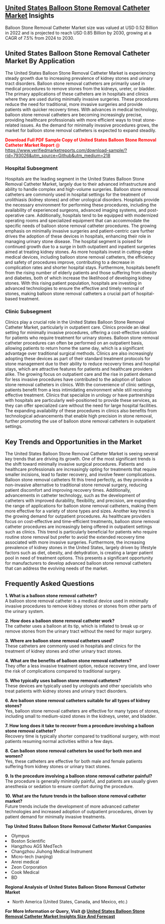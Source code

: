 <h2><a href="https://www.verifiedmarketreports.com/download-sample/?rid=793026&amp;utm_source=Github&amp;utm_medium=218" target="_blank">United States Balloon Stone Removal Catheter Market</a> Insights</h2><p>Balloon Stone Removal Catheter Market size was valued at USD 0.52 Billion in 2022 and is projected to reach USD 0.85 Billion by 2030, growing at a CAGR of 7.5% from 2024 to 2030.</p><p><h2>United States Balloon Stone Removal Catheter Market By Application</h2> <p>The United States Balloon Stone Removal Catheter Market is experiencing steady growth due to increasing prevalence of kidney stones and urinary tract disorders. Balloon stone removal catheters are primarily used in medical procedures to remove stones from the kidneys, ureter, or bladder. The primary applications of these catheters are in hospitals and clinics where they are used during minimally invasive surgeries. These procedures reduce the need for traditional, more invasive surgeries and provide patients with quicker recovery times. With advances in medical technology, balloon stone removal catheters are becoming increasingly precise, providing healthcare professionals with more efficient ways to treat stone-related issues. As the demand for minimally invasive procedures grows, the market for balloon stone removal catheters is expected to expand steadily. <p><span class=""><span style="color: #ff0000;"><strong>Download Full PDF Sample Copy of United States Balloon Stone Removal Catheter Market Report</strong> @ </span><a href="https://www.verifiedmarketreports.com/download-sample/?rid=793026&amp;utm_source=Github&amp;utm_medium=218" target="_blank">https://www.verifiedmarketreports.com/download-sample/?rid=793026&amp;utm_source=Github&amp;utm_medium=218</a></span></p></p> <h3>Hospital Subsegment</h3> <p>Hospitals are the leading segment in the United States Balloon Stone Removal Catheter Market, largely due to their advanced infrastructure and ability to handle complex and high-volume surgeries. Balloon stone removal catheters are commonly used in hospital settings for the treatment of urolithiasis (kidney stones) and other urological disorders. Hospitals provide the necessary environment for performing these procedures, including the availability of experienced surgeons, advanced imaging systems, and post-operative care. Additionally, hospitals tend to be equipped with modernized operating rooms and specialized equipment that can accommodate the specific needs of balloon stone removal catheter procedures. The growing emphasis on minimally invasive surgeries and patient-centric care further drives the adoption of these devices in hospitals, enhancing their role in managing urinary stone disease. The hospital segment is poised for continued growth due to a surge in both outpatient and inpatient surgeries aimed at treating kidney stones. As more hospitals invest in cutting-edge medical devices, including balloon stone removal catheters, the efficiency and safety of procedures improve, contributing to a decrease in complication rates and shorter hospital stays. Furthermore, hospitals benefit from the rising number of elderly patients and those suffering from obesity and diabetes, both of which increase the likelihood of developing kidney stones. With this rising patient population, hospitals are investing in advanced technologies to ensure the effective and timely removal of stones, making balloon stone removal catheters a crucial part of hospital-based treatment. <h3>Clinic Subsegment</h3> <p>Clinics play a crucial role in the United States Balloon Stone Removal Catheter Market, particularly in outpatient care. Clinics provide an ideal setting for minimally invasive procedures, offering a cost-effective solution for patients who require treatment for urinary stones. Balloon stone removal catheter procedures can often be performed on an outpatient basis, allowing patients to return home the same day, which is a significant advantage over traditional surgical methods. Clinics are also increasingly adopting these devices as part of their standard treatment protocols for stone management due to their ability to reduce recovery times and hospital stays, which are attractive features for patients and healthcare providers alike. The growing focus on outpatient care and the rise in patient demand for less invasive procedures have contributed to the adoption of balloon stone removal catheters in clinics. With the convenience of clinic settings, patients benefit from a less intimidating environment while still receiving effective treatment. Clinics that specialize in urology or have partnerships with hospitals are particularly well-positioned to provide these services, as they can offer specialized care without the need for large hospital facilities. The expanding availability of these procedures in clinics also benefits from technological advancements that enable high precision in stone removal, further promoting the use of balloon stone removal catheters in outpatient settings. <h2>Key Trends and Opportunities in the Market</h2> <p>The United States Balloon Stone Removal Catheter Market is seeing several key trends that are driving its growth. One of the most significant trends is the shift toward minimally invasive surgical procedures. Patients and healthcare professionals are increasingly opting for treatments that require smaller incisions, lead to faster recovery, and involve fewer complications. Balloon stone removal catheters fit this trend perfectly, as they provide a non-invasive alternative to traditional stone removal surgery, reducing patient discomfort and improving recovery times. Additionally, advancements in catheter technology, such as the development of catheters with improved durability, flexibility, and precision, are expanding the range of applications for balloon stone removal catheters, making them more effective for a variety of stone types and sizes. Another key trend is the growing demand for outpatient procedures. As healthcare providers focus on cost-effective and time-efficient treatments, balloon stone removal catheter procedures are increasingly being offered in outpatient settings such as clinics. This trend is particularly beneficial for patients who require routine stone removal but prefer to avoid the extended recovery time associated with more invasive surgeries. Furthermore, the increasing prevalence of kidney stones in the United States, largely driven by lifestyle factors such as diet, obesity, and dehydration, is creating a larger patient pool in need of treatment options. This presents a significant opportunity for manufacturers to develop advanced balloon stone removal catheters that can address the evolving needs of the market. <h2>Frequently Asked Questions</h2> <p><strong>1. What is a balloon stone removal catheter?</strong><br> A balloon stone removal catheter is a medical device used in minimally invasive procedures to remove kidney stones or stones from other parts of the urinary system. </p> <p><strong>2. How does a balloon stone removal catheter work?</strong><br> The catheter uses a balloon at its tip, which is inflated to break up or remove stones from the urinary tract without the need for major surgery. </p> <p><strong>3. Where are balloon stone removal catheters used?</strong><br> These catheters are commonly used in hospitals and clinics for the treatment of kidney stones and other urinary tract stones. </p> <p><strong>4. What are the benefits of balloon stone removal catheters?</strong><br> They offer a less invasive treatment option, reduce recovery time, and lower the risk of complications compared to traditional surgery. </p> <p><strong>5. Who typically uses balloon stone removal catheters?</strong><br> These devices are typically used by urologists and other specialists who treat patients with kidney stones and urinary tract disorders. </p> <p><strong>6. Are balloon stone removal catheters suitable for all types of kidney stones?</strong><br> Yes, balloon stone removal catheters are effective for many types of stones, including small to medium-sized stones in the kidneys, ureter, and bladder. </p> <p><strong>7. How long does it take to recover from a procedure involving a balloon stone removal catheter?</strong><br> Recovery time is typically shorter compared to traditional surgery, with most patients resuming normal activities within a few days. </p> <p><strong>8. Can balloon stone removal catheters be used for both men and women?</strong><br> Yes, these catheters are effective for both male and female patients suffering from kidney stones or urinary tract stones. </p> <p><strong>9. Is the procedure involving a balloon stone removal catheter painful?</strong><br> The procedure is generally minimally painful, and patients are usually given anesthesia or sedation to ensure comfort during the procedure. </p> <p><strong>10. What are the future trends in the balloon stone removal catheter market?</strong><br> Future trends include the development of more advanced catheter technologies and increased adoption of outpatient procedures, driven by patient demand for minimally invasive treatments. </p> </p><p><strong>Top United States Balloon Stone Removal Catheter Market Companies</strong></p><div data-test-id=""><p><li>Olympus</li><li> Boston Scientific</li><li> Hangzhou AGS MedTech</li><li> Changzhou Jiuhong Medical Instrument</li><li> Micro-tech (nanjing)</li><li> Anrei medical</li><li> Zeon Corporation</li><li> Cook Medical</li><li> BD</li></p><div><strong>Regional Analysis of&nbsp;United States Balloon Stone Removal Catheter Market</strong></div><ul><li dir="ltr"><p dir="ltr">North America&nbsp;(United States, Canada, and Mexico, etc.)</p></li></ul><p><strong>For More Information or Query, Visit @&nbsp;</strong><strong><a href="https://www.verifiedmarketreports.com/product/balloon-stone-removal-catheter-market/?utm_source=Github&amp;utm_medium=218" target="_blank">United States Balloon Stone Removal Catheter Market Insights Size And Forecast</a></strong></p></div>
